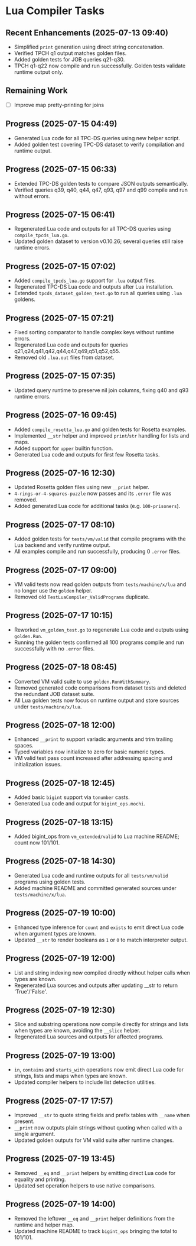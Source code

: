 # Lua Compiler Tasks

## Recent Enhancements (2025-07-13 09:40)
- Simplified `print` generation using direct string concatenation.
- Verified TPCH q1 output matches golden files.
- Added golden tests for JOB queries q21-q30.
- TPCH q1-q22 now compile and run successfully. Golden tests validate
  runtime output only.

## Remaining Work
- [ ] Improve map pretty-printing for joins

## Progress (2025-07-15 04:49)
- Generated Lua code for all TPC-DS queries using new helper script.
- Added golden test covering TPC-DS dataset to verify compilation and runtime output.

## Progress (2025-07-15 06:33)
- Extended TPC-DS golden tests to compare JSON outputs semantically.
- Verified queries q39, q40, q44, q47, q93, q97 and q99 compile and run without errors.

## Progress (2025-07-15 06:41)
- Regenerated Lua code and outputs for all TPC-DS queries using `compile_tpcds_lua.go`.
- Updated golden dataset to version v0.10.26; several queries still raise runtime errors.

## Progress (2025-07-15 07:02)
- Added `compile_tpcds_lua.go` support for `.lua` output files.
- Regenerated TPC-DS Lua code and outputs after Lua installation.
- Extended `tpcds_dataset_golden_test.go` to run all queries using `.lua` goldens.

## Progress (2025-07-15 07:21)
- Fixed sorting comparator to handle complex keys without runtime errors.
- Regenerated Lua code and outputs for queries q21,q24,q41,q42,q44,q47,q49,q51,q52,q55.
- Removed old `.lua.out` files from dataset.

## Progress (2025-07-15 07:35)
- Updated query runtime to preserve nil join columns, fixing q40 and q93 runtime errors.

## Progress (2025-07-16 09:45)
- Added `compile_rosetta_lua.go` and golden tests for Rosetta examples.
- Implemented `__str` helper and improved `print`/`str` handling for lists and maps.
- Added support for `upper` builtin function.
- Generated Lua code and outputs for first few Rosetta tasks.

## Progress (2025-07-16 12:30)
- Updated Rosetta golden files using new `__print` helper.
- `4-rings-or-4-squares-puzzle` now passes and its `.error` file was removed.
- Added generated Lua code for additional tasks (e.g. `100-prisoners`).

## Progress (2025-07-17 08:10)
- Added golden tests for `tests/vm/valid` that compile programs with the Lua backend and verify runtime output.
- All examples compile and run successfully, producing 0 `.error` files.

## Progress (2025-07-17 09:00)
- VM valid tests now read golden outputs from `tests/machine/x/lua` and no longer use the `golden` helper.
- Removed old `TestLuaCompiler_ValidPrograms` duplicate.

## Progress (2025-07-17 10:15)
- Reworked `vm_golden_test.go` to regenerate Lua code and outputs using `golden.Run`.
- Running the golden tests confirmed all 100 programs compile and run successfully with no `.error` files.

## Progress (2025-07-18 08:45)
- Converted VM valid suite to use `golden.RunWithSummary`.
- Removed generated code comparisons from dataset tests and deleted the redundant JOB dataset suite.
- All Lua golden tests now focus on runtime output and store sources under `tests/machine/x/lua`.

## Progress (2025-07-18 12:00)
- Enhanced `__print` to support variadic arguments and trim trailing spaces.
- Typed variables now initialize to zero for basic numeric types.
- VM valid test pass count increased after addressing spacing and initialization issues.

## Progress (2025-07-18 12:45)
- Added basic `bigint` support via `tonumber` casts.
- Generated Lua code and output for `bigint_ops.mochi`.

## Progress (2025-07-18 13:15)
- Added bigint_ops from `vm_extended/valid` to Lua machine README; count now 101/101.

## Progress (2025-07-18 14:30)
- Generated Lua code and runtime outputs for all `tests/vm/valid` programs using golden tests.
- Added machine README and committed generated sources under `tests/machine/x/lua`.

## Progress (2025-07-19 10:00)
- Enhanced type inference for `count` and `exists` to emit direct Lua code when
  argument types are known.
- Updated `__str` to render booleans as `1` or `0` to match interpreter output.

## Progress (2025-07-19 12:00)
- List and string indexing now compiled directly without helper calls when types are known.
- Regenerated Lua sources and outputs after updating __str to return 'True'/'False'.
## Progress (2025-07-19 12:30)
- Slice and substring operations now compile directly for strings and lists when types are known, avoiding the `__slice` helper.
- Regenerated Lua sources and outputs for affected programs.

## Progress (2025-07-19 13:00)
- `in`, `contains` and `starts_with` operations now emit direct Lua code for strings, lists and maps when types are known.
- Updated compiler helpers to include list detection utilities.

## Progress (2025-07-17 17:57)
- Improved `__str` to quote string fields and prefix tables with `__name` when present.
- `__print` now outputs plain strings without quoting when called with a single argument.
- Updated golden outputs for VM valid suite after runtime changes.


## Progress (2025-07-19 13:45)
- Removed `__eq` and `__print` helpers by emitting direct Lua code for equality and printing.
- Updated set operation helpers to use native comparisons.

## Progress (2025-07-19 14:00)
- Removed the leftover `__eq` and `__print` helper definitions from the runtime
  and helper map.
- Updated machine README to track `bigint_ops` bringing the total to 101/101.
